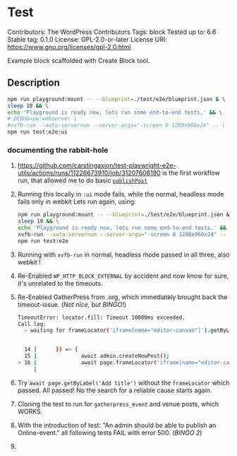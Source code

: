 # Test

Contributors:      The WordPress Contributors
Tags:              block
Tested up to:      6.6
Stable tag:        0.1.0
License:           GPL-2.0-or-later
License URI:       https://www.gnu.org/licenses/gpl-2.0.html

Example block scaffolded with Create Block tool.

## Description

```sh
npm run playground:mount -- --blueprint=./test/e2e/blueprint.json & \
sleep 10 && \
echo 'Playground is ready now, lets run some end-to-end tests.' && \
# DEBUG=pw:webserver \
#xvfb-run --auto-servernum --server-args="-screen 0 1280x960x24" -- \
npm run test:e2e:ui
```



### documenting the rabbit-hole

1. https://github.com/carstingaxion/test-playwright-e2e-utils/actions/runs/11226673910/job/31207606190 is the first workflow run, that allowed me to do basic [`publishPost`](https://github.com/WordPress/gutenberg/blob/2b7f43a20b71dd6ac9615fe6a294941f13055bb6/packages/e2e-test-utils-playwright/src/editor/publish-post.ts#L12C23-L12C34)
2. Running this locally in `:ui` mode fails, while the normal, headless mode fails only in webkit
    Lets run again, using:

    ```sh
    npm run playground:mount -- --blueprint=./test/e2e/blueprint.json & \
    sleep 10 && \
    echo 'Playground is ready now, lets run some end-to-end tests.' && \
    xvfb-run --auto-servernum --server-args="-screen 0 1280x960x24" -- \
    npm run test:e2e
    ```
3. Running with `xvfb-run` in normal, headless mode passed in all three, also webkit !
4. Re-Enabled `WP_HTTP_BLOCK_EXTERNAL` by accident and now know for sure, it's unrelated to the timeouts.
5. Re-Enabled GatherPress from .org, which immediately brought back the timeout-issue. (*Not nice, but BINGO!*)

    ```sh
    TimeoutError: locator.fill: Timeout 10000ms exceeded.
    Call log:
      - waiting for frameLocator('iframe[name="editor-canvas"]').getByLabel('Add title')


      14 |      }) => {
      15 |              await admin.createNewPost();
    > 16 |              await page.frameLocator('iframe[name="editor-canvas"]').getByLabel('Add title').fill('Change title to allow saving');
         |                                                                                              ^
    ```
6. Try `await page.getByLabel('Add title')` without the `frameLocator` which passed. All passed! No the search for a reliable cause starts again.
7. Cloning the test to run for `gatherpress_event` and venue posts, which WORKS.
8. With the introduction of test: "An admin should be able to publish an Online-event." all following tests FAIL with error 500. (*BINGO 2*)
9. 

